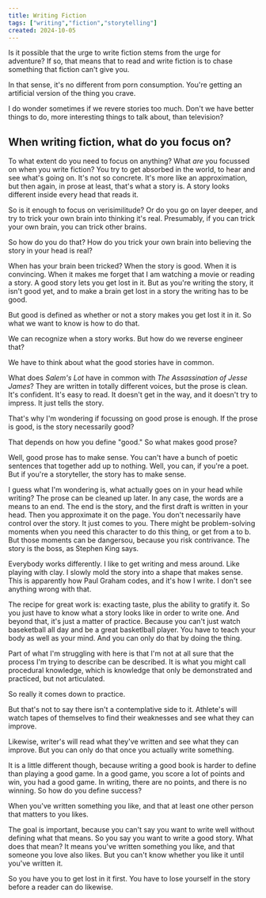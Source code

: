 ```yaml
---
title: Writing Fiction
tags: ["writing","fiction","storytelling"]
created: 2024-10-05
---
```


Is it possible that the urge to write fiction stems from the urge for adventure? If so, that means that to read and write fiction is to chase something that fiction can't give you.

In that sense, it's no different from porn consumption. You're getting an artificial version of the thing you crave.

I do wonder sometimes if we revere stories too much. Don't we have better things to do, more interesting things to talk about, than television?

## When writing fiction, what do you focus on?

To what extent do you need to focus on anything? What *are* you focussed on when you write fiction? You try to get absorbed in the world, to hear and see what's going on. It's not so concrete. It's more like an approximation, but then again, in prose at least, that's what a story is. A story looks different inside every head that reads it.

So is it enough to focus on verisimilitude? Or do you go on layer deeper, and try to trick your own brain into thinking it's real. Presumably, if you can trick your own brain, you can trick other brains.

So how do you do that? How do you trick your own brain into believing the story in your head is real? 

When has your brain been tricked? When the story is good. When it is convincing. When it makes me forget that I am watching a movie or reading a story. A good story lets you get lost in it. But as you're writing the story, it isn't good yet, and to make a brain get lost in a story the writing has to be good.

But good is defined as whether or not a story makes you get lost it in it. So what we want to know is how to do that.

We can recognize when a story works. But how do we reverse engineer that?

We have to think about what the good stories have in common.

What does *Salem's Lot* have in common with *The Assassination of Jesse James*? They are written in totally different voices, but the prose is clean. It's confident. It's easy to read. It doesn't get in the way, and it doesn't try to impress. It just tells the story.

That's why I'm wondering if focussing on good prose is enough. If the prose is good, is the story necessarily good? 

That depends on how you define "good." So what makes good prose?

Well, good prose has to make sense. You can't have a bunch of poetic sentences that together add up to nothing. Well, you can, if you're a poet. But if you're a storyteller, the story has to make sense.

I guess what I'm wondering is, what actually goes on in your head while writing? The prose can be cleaned up later. In any case, the words are a means to an end. The end is the story, and the first draft is written in your head. Then you approximate it on the page. You don't necessarily have control over the story. It just comes to you. There might be problem-solving moments when you need this character to do this thing, or get from a to b. But those moments can be dangersou, because you risk contrivance. The story is the boss, as Stephen King says.

Everybody works differently. I like to get writing and mess around. Like playing with clay. I slowly mold the story into a shape that makes sense. This is apparently how Paul Graham codes, and it's how I write. I don't see anything wrong with that.

The recipe for great work is: exacting taste, plus the ability to gratify it. So you just have to know what a story looks like in order to write one. And beyond that, it's just a matter of practice. Because you can't just watch baseketball all day and be a great basketlball player. You have to teach your body as well as your mind. And you can only do that by doing the thing.

Part of what I'm struggling with here is that I'm not at all sure that the process I'm trying to describe can be described. It is what you might call procedural knowledge, which is knowledge that only be demonstrated and practiced, but not articulated.

So really it comes down to practice.

But that's not to say there isn't a contemplative side to it. Athlete's will watch tapes of themselves to find their weaknesses and see what they can improve. 

Likewise, writer's will read what they've written and see what they can improve. But you can only do that once you actually write something.

It is a little different though, because writing a good book is harder to define than playing a good game. In a good game, you score a lot of points and win, you had a good game. In writing, there are no points, and there is no winning. So how do you define success?

When you've written something you like, and that at least one other person that matters to you likes.

The goal is important, because you can't say you want to write well without defining what that means. So you say you want to write a good story. What does that mean? It means you've written something you like, and that someone you love also likes. But you can't know whether you like it until you've written it.

So you have you to get lost in it first. You have to lose yourself in the story before a reader can do likewise.

